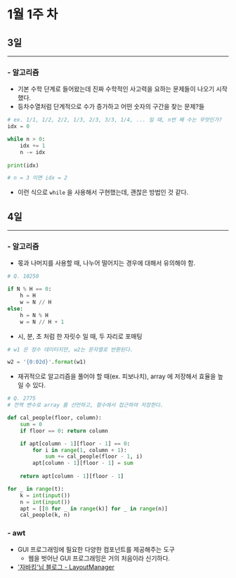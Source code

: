 # 1월 1주 차

## 3일

---

### - 알고리즘

- 기본 수학 단계로 들어왔는데 진짜 수학적인 사고력을 요하는 문제들이 나오기 시작했다.
- 등차수열처럼 단계적으로 수가 증가하고 어떤 숫자의 구간을 찾는 문제?들

```python
# ex. 1/1, 1/2, 2/2, 1/3, 2/3, 3/3, 1/4, ... 일 때, n번 째 수는 무엇인가?
idx = 0

while n > 0:
	idx += 1
	n -= idx
	
print(idx)

# n = 3 이면 idx = 2
```

- 이런 식으로 `while` 을 사용해서 구현했는데, 괜찮은 방법인 것 같다.

## 4일

---

### - 알고리즘

- 몫과 나머지를 사용할 때, 나누어 떨어지는 경우에 대해서 유의해야 함.
```python
# Q. 10250

if N % H == 0:
	h = H
	w = N // H
else:
	h = N % H
	w = N // H + 1
```
- 시, 분, 초 처럼 한 자릿수 일 때, 두 자리로 포매팅
```python
# w1 은 정수 데이터지만, w2는 문자열로 반환된다.

w2 = '{0:02d}'.format(w1)
```
- 재귀적으로 알고리즘을 풀어야 할 때(ex. 피보나치), array 에 저장해서 효율을 높일 수 있다.
```python
# Q. 2775
# 전역 변수로 array 를 선언하고, 함수에서 접근하여 저장한다.

def cal_people(floor, column):
    sum = 0
    if floor == 0: return column

    if apt[column - 1][floor - 1] == 0:
        for i in range(1, column + 1):
            sum += cal_people(floor - 1, i)
        apt[column - 1][floor - 1] = sum
    
    return apt[column - 1][floor - 1]

for _ in range(t):
    k = int(input())
    n = int(input())
    apt = [[0 for _ in range(k)] for _ in range(n)]
	cal_people(k, n)
```

### - awt

- GUI 프로그래밍에 필요한 다양한 컴포넌트를 제공해주는 도구
	- 웹을 벗어난 GUI 프로그래밍은 거의 처음이라 신기하다.
- ['자바킹'님 블로그 - LayoutManager](https://m.blog.naver.com/javaking75/140157948347)